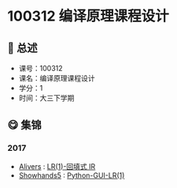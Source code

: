 # 100312 编译原理课程设计

## :rocket: 总述

* 课号：100312
* 课名：编译原理课程设计
* 学分：1
* 时间：大三下学期

## :yum: 集锦

### 2017

* [Alivers](https://github.com/Alivers) : [LR(1)-回填式 IR](https://github.com/Alivers/mini-c-compiler)
* [Showhands5](https://github.com/Showhands5) : [Python-GUI-LR(1)](https://github.com/Showhands5/LR-1-compiler-with-procedure-call-and-GUI)